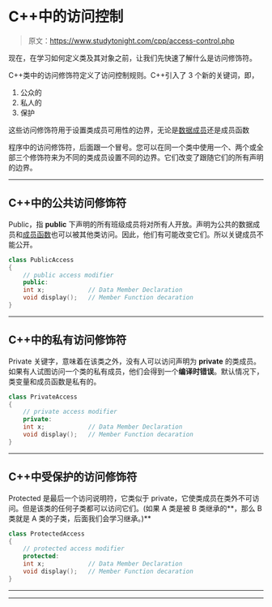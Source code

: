 # C++中的访问控制

> 原文：<https://www.studytonight.com/cpp/access-control.php>

现在，在学习如何定义类及其对象之前，让我们先快速了解什么是访问修饰符。

C++类中的访问修饰符定义了访问控制规则。C++引入了 3 个新的关键词，即，

1.  公众的
2.  私人的
3.  保护

这些访问修饰符用于设置类成员可用性的边界，无论是[数据成员](accessing-data-members.php)还是成员函数

程序中的访问修饰符，后面跟一个冒号。您可以在同一个类中使用一个、两个或全部三个修饰符来为不同的类成员设置不同的边界。它们改变了跟随它们的所有声明的边界。

* * *

## C++中的公共访问修饰符

Public，指 **public** 下声明的所有班级成员将对所有人开放。声明为公共的数据成员和[成员函数](member-functions-cpp.php)也可以被其他类访问。因此，他们有可能改变它们。所以关键成员不能公开。

```cpp
class PublicAccess
{
    // public access modifier
    public:   
    int x;            // Data Member Declaration 
    void display();   // Member Function decaration
}
```

* * *

## C++中的私有访问修饰符

Private 关键字，意味着在该类之外，没有人可以访问声明为 **private** 的类成员。如果有人试图访问一个类的私有成员，他们会得到一个**编译时错误**。默认情况下，类变量和成员函数是私有的。

```cpp
class PrivateAccess
{
    // private access modifier
    private:   
    int x;            // Data Member Declaration 
    void display();   // Member Function decaration
} 
```

* * *

## C++中受保护的访问修饰符

Protected 是最后一个访问说明符，它类似于 private，它使类成员在类外不可访问。但是该类的任何子类都可以访问它们。(如果 A 类是被 B 类继承的**，那么 B 类就是 A 类的子类，后面我们会学习继承。)**

```cpp
class ProtectedAccess
{
    // protected access modifier
    protected: 
    int x;            // Data Member Declaration 
    void display();   // Member Function decaration
} 
```

* * *

* * ***